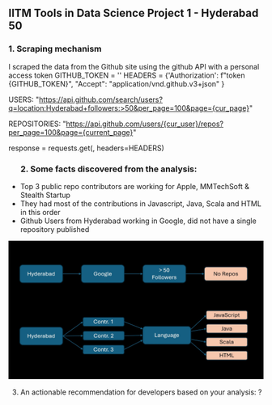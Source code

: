 ## IITM Tools in Data Science Project 1 - Hyderabad 50

### 1. Scraping mechanism ###
I scraped the data from the Github site using the github API with a personal access token
             GITHUB_TOKEN =  '<personal-token>'
             HEADERS = {'Authorization': f"token {GITHUB_TOKEN}",
                        "Accept": "application/vnd.github.v3+json"
             }
      
USERS: "https://api.github.com/search/users?q=location:Hyderabad+followers:>50&per_page=100&page={cur_page}"

REPOSITORIES: "https://api.github.com/users/{cur_user}/repos?per_page=100&page={current_page}"

response = requests.get(<above-url>, headers=HEADERS)

   <p align="left">
<ul>
          
### 2. Some facts discovered from the analysis: ###

  <li>   Top 3 public repo contributors are working for Apple, MMTechSoft & Stealth Startup
</li>
          <li>    They had most of the contributions in Javascript, Java, Scala and HTML in this order
</li>
          <li>    Github Users from Hyderabad working in Google, did not have a single repository published
</li>
</ul>
</p>
      
![Logo](Project-1-Findings.jpg)
      
3. An actionable recommendation for developers based on your analysis: ?



